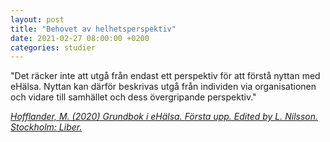 ```yaml
---
layout: post
title: "Behovet av helhetsperspektiv"
date: 2021-02-27 08:00:00 +0200
categories: studier
---
```

"Det räcker inte att utgå från endast ett perspektiv för att förstå nyttan med eHälsa. Nyttan kan därför beskrivas utgå från individen via organisationen och vidare till samhället och dess övergripande perspektiv."

_[Hofflander, M. (2020) Grundbok i eHälsa. Första upp. Edited by L. Nilsson. Stockholm: Liber.](https://www.adlibris.com/se/bok/grundbok-i-ehalsa-9789147131181)_